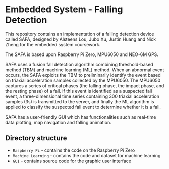 # Embedded System - Falling Detection

This repository contains an implementation of a falling detection device called SAFA, designed by Alsteens Lou, Jubo Xu, Justin Huang and Nick Zheng for the embedded system coursework.   

The SAFA is based upon Raspberry Pi Zero, MPU6050 and NEO-6M GPS.

SAFA uses a fusion fall detection algorithm combining threshold-based method (TBM) and machine learning  (ML) method. When an abnormal event occurs, the SAFA exploits the TBM to preliminarily identify the event based on triaxial acceleration samples collected by the MPU6050. The MPU6050 captures a series of critical phases (the falling phase, the impact phase, and the resting phase) of a fall. If this event is identified as a suspected fall event, a three-dimensional time series containing 300 triaxial acceleration samples (3s) is transmitted to the server, and finally the ML algorithm is applied to classify the suspected fall event to determine whether it is a fall.

SAFA has a user-friendly GUI which has functionalities such as real-time data plotting, map navigation and falling animation.

## Directory structure
- ```Raspberry Pi``` - contains the code on the Raspberry Pi Zero
- ```Machine Learning``` - contains the code and dataset for machine learning
- ```GUI``` - contains source code for the graphic user interface
